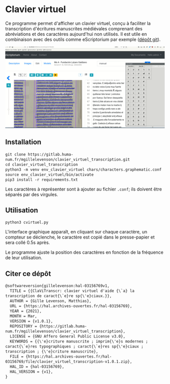 # Clavier virtuel


Ce programme permet d'afficher un clavier virtuel, conçu à faciliter la transcription
d'écritures manuscrites médiévales comprenant des abréviations et des caractères aujourd'hui
non utilisés. Il est utile en combinaison avec des outils comme eScriptorium par exemple 
([dépôt git](https://gitlab.inria.fr/scripta/escriptorium)).

![Clavier virtuel](img/cvirtuel.gif)

## Installation

```
git clone https://gitlab.huma-num.fr/mgillelevenson/clavier_virtuel_transcription.git
cd clavier_virtuel_transcription
python3 -m venv env_clavier_virtuel chars/characters.graphematic.conf
source env_clavier_virtuel/bin/activate
pip3 install -r requirements.txt
```

Les caractères à représenter sont à ajouter au fichier `.conf`; ils doivent être séparés par des virgules.

## Utilisation

```
python3 cvirtuel.py
```

L'interface graphique apparaît, en cliquant sur chaque caractère, un compteur se 
déclenche, le caractère est copié dans le presse-papier et sera collé 0.5s après.

Le programme ajuste la position des caractères en fonction de la fréquence de 
leur utilisation.


## Citer ce dépôt

```
@softwareversion{gillelevenson:hal-03156769v1,
  TITLE = {{ClaViTranscr: clavier virtuel d'aide {\`a} la transcription de caract{\`e}re sp{\'e}ciaux.}},
  AUTHOR = {Gille Levenson, Matthias},
  URL = {https://hal.archives-ouvertes.fr/hal-03156769},
  YEAR = {2021},
  MONTH = Mar,
  VERSION = {v1.0.1},
  REPOSITORY = {https://gitlab.huma-num.fr/mgillelevenson/clavier_virtuel_transcription},
  LICENSE = {GNU Affero General Public License v3.0},
  KEYWORDS = {{\'e}criture manuscrite ; imprim{\'e}s modernes ; caract{\`e}res typographiques ; caract{\`e}res sp{\'e}ciaux ; transcription ; {\'e}criture manuscrite},
  FILE = {https://hal.archives-ouvertes.fr/hal-03156769/file/clavier_virtuel_transcription-v1.0.1.zip},
  HAL_ID = {hal-03156769},
  HAL_VERSION = {v1},
}
```

